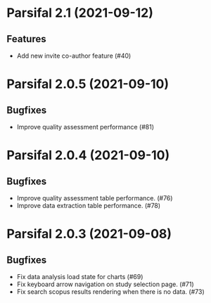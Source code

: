 Parsifal 2.1 (2021-09-12)
=========================

Features
--------

- Add new invite co-author feature (#40)


Parsifal 2.0.5 (2021-09-10)
===========================

Bugfixes
--------

- Improve quality assessment performance (#81)


Parsifal 2.0.4 (2021-09-10)
===========================

Bugfixes
--------

- Improve quality assessment table performance. (#76)
- Improve data extraction table performance. (#78)


Parsifal 2.0.3 (2021-09-08)
===========================

Bugfixes
--------

- Fix data analysis load state for charts (#69)
- Fix keyboard arrow navigation on study selection page. (#71)
- Fix search scopus results rendering when there is no data. (#73)
